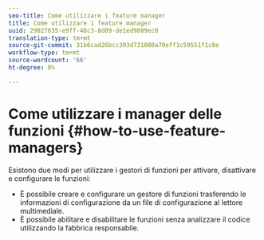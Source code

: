 ```yaml
---
seo-title: Come utilizzare i feature manager
title: Come utilizzare i feature manager
uuid: 29027635-e9ff-48c3-8d89-de1ed9889ec0
translation-type: tm+mt
source-git-commit: 31b6cad26bcc393d731080a70eff1c59551f1c8e
workflow-type: tm+mt
source-wordcount: '66'
ht-degree: 0%

---
```



# Come utilizzare i manager delle funzioni {#how-to-use-feature-managers}

Esistono due modi per utilizzare i gestori di funzioni per attivare, disattivare e configurare le funzioni:

* È possibile creare e configurare un gestore di funzioni trasferendo le informazioni di configurazione da un file di configurazione al lettore multimediale.
* È possibile abilitare e disabilitare le funzioni senza analizzare il codice utilizzando la fabbrica responsabile.

